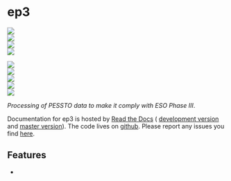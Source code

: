# ep3

<!-- INFO BADGES -->  

[![](https://img.shields.io/pypi/pyversions/ep3)](https://pypi.org/project/ep3/)  
[![](https://img.shields.io/pypi/v/ep3)](https://pypi.org/project/ep3/)  
[![](https://img.shields.io/github/license/thespacedoctor/ep3)](https://github.com/thespacedoctor/ep3)  
[![](https://img.shields.io/pypi/dm/ep3)](https://pypi.org/project/ep3/)  

<!-- STATUS BADGES -->  

[![](http://167.71.135.11:8080/buildStatus/icon?job=ep3%2Fmaster&subject=build%20master)](http://167.71.135.11:8080/blue/organizations/jenkins/ep3/activity?branch=master)  
[![](http://167.71.135.11:8080/buildStatus/icon?job=ep3%2Fdevelop&subject=build%20dev)](http://167.71.135.11:8080/blue/organizations/jenkins/ep3/activity?branch=develop)  
[![](https://cdn.jsdelivr.net/gh/thespacedoctor/ep3@master/coverage.svg)](https://raw.githack.com/thespacedoctor/ep3/master/htmlcov/index.html)  
[![](https://readthedocs.org/projects/ep3/badge/?version=master)](https://ep3.readthedocs.io/en/master/)  
[![](https://img.shields.io/github/issues/thespacedoctor/ep3/type:%20bug?label=bug%20issues)](https://github.com/thespacedoctor/ep3/issues?q=is%3Aissue+is%3Aopen+label%3A%22type%3A+bug%22+)  

*Processing of PESSTO data to make it comply with ESO Phase III*.

Documentation for ep3 is hosted by [Read the Docs](https://ep3.readthedocs.io/en/master/) (
[development version](https://ep3.readthedocs.io/en/develop/) and [master version](https://ep3.readthedocs.io/en/master/)). The code lives on [github](https://github.com/thespacedoctor/ep3). Please report any issues you find [here](https://github.com/thespacedoctor/ep3/issues).

## Features

* 




